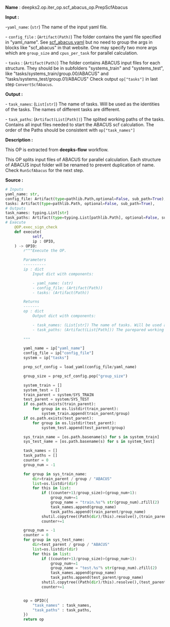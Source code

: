 **Name** : deepks2.op.iter_op.scf_abacus_op.PrepScfAbacus

**Input :** 

\-`yaml_name`: (`str`) The name of the input yaml file. 

​\- `config_file` : (`Artifact(Path)`) The folder contains the yaml file specified in "yaml_name". See [scf_abacus.yaml](https://deepks-kit-qi.readthedocs.io/en/latest/inputs-preperation.html#scf-abacus-yaml) but no need to group the args in blocks like "scf_abacus" in that website. One may specify two more args which are `group_size` and `cpus_per_task` for parallel calculation.

​\- `tasks` : (`Artifact(Path)`) The folder contains ABACUS input files for each structure. They should be in subfolders "systems_train" and "systems_test", like "tasks/systems_train/group.00/ABACUS" and "tasks/systems_test/group.01/ABACUS" Check output `op["tasks"]` in last step `ConvertScfAbacus`. 

**Output :**

​\- `task_names`: (`List[str]`) The name of tasks. Will be used as the identities of the tasks. The names of different tasks are different.

​\- `task_paths`: (`Artifact(List[Path])`) The splited working paths of the tasks. Contains all input files needed to start the ABACUS scf calculation. The order of the Paths should be consistent with `op["task_names"]`

**Description :**

​This OP is extracted from **deepks-flow** workflow.

​This OP splits input files of ABACUS for parallel calculation. Each structure of ABACUS input folder will be renamed to prevent duplication of name. Check `RunScfAbacus` for the next step. 

**Source :** 

```python
# Inputs
yaml_name: str,
config_file: Artifact(type=pathlib.Path,optional=False, sub_path=True),
tasks: Artifact(type=pathlib.Path, optional=False, sub_path=True),
# Outputs
task_names: typing.List[str]
task_paths: Artifact(type=typing.List[pathlib.Path], optional=False, sub_path=True)
# Execute
    @OP.exec_sign_check
    def execute(
            self,
            ip : OPIO,
    ) -> OPIO:
        r"""Execute the OP.

        Parameters
        ----------
        ip : dict
            Input dict with components:

            - yaml_name: (str)
            - ​config_file: (Artifact(Path))
            - tasks: (Artifact(Path)) 

        Returns
        -------
        op : dict 
            Output dict with components:

            - task_names: (List[str]) The name of tasks. Will be used as the identities of the tasks. The names of different tasks are different.
            - task_paths: (Artifact(List[Path])) The parepared working paths of the tasks. Contains all input files needed to start the ABACUS scf calculation. The order fo the Paths should be consistent with op["task_names"]
            
        """

        yaml_name = ip["yaml_name"]
        config_file = ip["config_file"]
        system = ip["tasks"]

        prep_scf_config = load_yaml(config_file/yaml_name)

        group_size = prep_scf_config.pop("group_size")

        system_train = []
        system_test = []
        train_parent = system/SYS_TRAIN
        test_parent = system/SYS_TEST
        if os.path.exists(train_parent):
            for group in os.listdir(train_parent):
                system_train.append(train_parent/group)
        if os.path.exists(test_parent):
            for group in os.listdir(test_parent):
                system_test.append(test_parent/group)

        sys_train_name = [os.path.basename(s) for s in system_train]
        sys_test_name = [os.path.basename(s) for s in system_test]

        task_names = []
        task_paths = []
        counter = 0
        group_num = -1

        for group in sys_train_name:
            dir=train_parent / group / "ABACUS"
            list=os.listdir(dir)
            for this in list:
                if ((counter+1)/group_size)>(group_num+1):
                    group_num+=1
                    group_name = "train.%s"% str(group_num).zfill(2)
                    task_names.append(group_name)
                    task_paths.append(train_parent/group_name)
                shutil.copytree((Path(dir)/this).resolve(),(train_parent/group_name/"ABACUS"/(str(group)+str(this).zfill(4))))
                counter+=1

        group_num = -1
        counter = 0
        for group in sys_test_name:
            dir=test_parent / group / "ABACUS"
            list=os.listdir(dir)
            for this in list:
                if ((counter+1)/group_size)>(group_num+1):
                    group_num+=1
                    group_name = "test.%s"% str(group_num).zfill(2)
                    task_names.append(group_name)
                    task_paths.append(test_parent/group_name)
                shutil.copytree((Path(dir)/this).resolve(),(test_parent/group_name/"ABACUS"/(str(group)+str(this).zfill(4))))
                counter+=1


        op = OPIO({
            "task_names" : task_names,
            "task_paths" : task_paths,
        })
        return op
```


